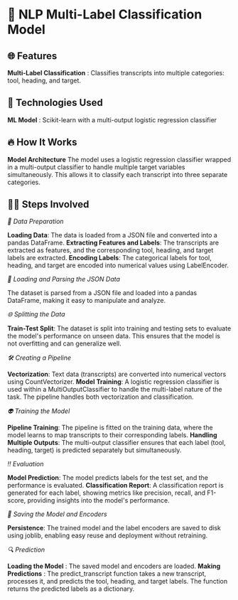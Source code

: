 # 📝 NLP Multi-Label Classification Model

## 🌐 Features
**Multi-Label Classification** : Classifies transcripts into multiple categories: tool, heading, and target.

## 🔨 Technologies Used
**ML Model** : Scikit-learn with a multi-output logistic regression classifier

## 🔥 How It Works
**Model Architecture** 
The model uses a logistic regression classifier wrapped in a multi-output classifier to handle multiple target variables simultaneously. This allows it to classify each transcript into three separate categories.

## 👩‍💼 Steps Involved
*🎉 Data Preparation*

**Loading Data**: The data is loaded from a JSON file and converted into a pandas DataFrame.
**Extracting Features and Labels**: The transcripts are extracted as features, and the corresponding tool, heading, and target labels are extracted.
**Encoding Labels**: The categorical labels for tool, heading, and target are encoded into numerical values using LabelEncoder.

*🤩 Loading and Parsing the JSON Data*

The dataset is parsed from a JSON file and loaded into a pandas DataFrame, making it easy to manipulate and analyze.

*🌐 Splitting the Data*

**Train-Test Split**: The dataset is split into training and testing sets to evaluate the model's performance on unseen data. This ensures that the model is not overfitting and can generalize well.

*🛠️ Creating a Pipeline*

**Vectorization**: Text data (transcripts) are converted into numerical vectors using CountVectorizer.
**Model Training**: A logistic regression classifier is used within a MultiOutputClassifier to handle the multi-label nature of the task. The pipeline handles both vectorization and classification.

*👽 Training the Model*

**Pipeline Training**: The pipeline is fitted on the training data, where the model learns to map transcripts to their corresponding labels.
**Handling Multiple Outputs**: The multi-output classifier ensures that each label (tool, heading, target) is predicted separately but simultaneously.

*‼️ Evaluation*

**Model Prediction**: The model predicts labels for the test set, and the performance is evaluated.
**Classification Report**: A classification report is generated for each label, showing metrics like precision, recall, and F1-score, providing insights into the model's performance.

*🌟 Saving the Model and Encoders*

**Persistence**: The trained model and the label encoders are saved to disk using joblib, enabling easy reuse and deployment without retraining.

*🔍 Prediction*

**Loading the Model** : The saved model and encoders are loaded.
**Making Predictions** : The predict_transcript function takes a new transcript, processes it, and predicts the tool, heading, and target labels. The function returns the predicted labels as a dictionary.
